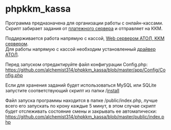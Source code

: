# phpkkm_kassa

Программа предназначена для организации работы с онлайн-кассами.
<br>Скрипт забирает задания от <a href="https://github.com/alchemist314/phpkkm_kassa_tasks" target="blank">платежного сервера</a> и отправляет на ККМ.

Поддерживается работа напрямую с кассой, <a href="https://app.swaggerhub.com/apis-docs/atol-dev/fptr-web-server/" target="blank">Web сервером АТОЛ, <a href="https://kkmserver.ru/KkmServer" target="blank">KKM сервером</a>.
<br>Для работы напрямую с кассой необходим установленный <a href="http://fs.atol.ru/SitePages/%D0%A6%D0%B5%D0%BD%D1%82%D1%80%20%D0%B7%D0%B0%D0%B3%D1%80%D1%83%D0%B7%D0%BA%D0%B8.aspx?raz1=%D0%9F%D1%80%D0%BE%D0%B3%D1%80%D0%B0%D0%BC%D0%BC%D0%BD%D0%BE%D0%B5+%D0%BE%D0%B1%D0%B5%D1%81%D0%BF%D0%B5%D1%87%D0%B5%D0%BD%D0%B8%D0%B5&raz2=%D0%94%D0%A2%D0%9E" target="_blank">драйвер АТОЛ</a>.

Перед запуском отредактируйте файл конфигурации Config.php:
<br>https://github.com/alchemist314/phpkkm_kassa/blob/master/app/Config/Config.php

Если для хранения заданий будет использоваться MySQL или SQLite запустите соответствующий скрипт из папки /<a href="https://github.com/alchemist314/phpkkm_kassa/tree/master/install" target="blank">install</a>

Файл запуска программы находится в папке /public/index.php, лучше всего его запускать по крону каждые 5 минут, в этом случае скрипт будет отслеживать состояние смены и закрывать ее автоматически:
<br>https://github.com/alchemist314/phpkkm_kassa/blob/master/public/index.php

